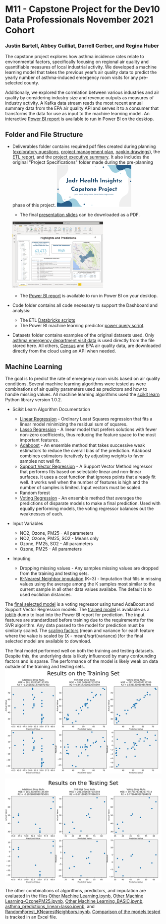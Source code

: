 # M11 - Capstone Project for the Dev10 Data Professionals November 2021 Cohort

### Justin Bartell, Abbey Guilliat, Darrell Gerber, and Regina Huber

The capstone project explores how asthma incidence rates relate to environmental factors, specifically focusing on regional air quality and quantifiable measures of local industrial activity. We developed a machine learning model that takes the previous year’s air quality data to predict the yearly number of asthma-induced emergency room visits for any pre-selected county.

Additionally, we explored the correlation between various industries and air quality by considering industry size and revenue outputs as measures of industry activity. A Kafka data stream reads the most recent annual summary data from the EPA air quality API and serves it to a consumer that transforms the data for use as input to the machine learning model. An interactive [Power BI report](Deliverables/PowerBIReport.pbix) is available to run in Power BI on the desktop.

## Folder and File Structure

* Deliverables folder contains required pdf files created during planning ([exploratory questions](Deliverables/ExploratoryQuestions.pdf), [project management plan](Deliverables/ProjectManagementPlan.pdf), [napkin drawings](Deliverables/DashboardNapkinsAndFeedback.pdf)), the [ETL report](Deliverables/RepeatableETLReport.pdf), and the [project executive summary](Deliverables/ProjectExecutiveSummary.pdf). It also includes the original "Project Specifications" folder made during the pre-planning phase of this project.
  ![Presentation](Code/MachineLearning/Graphics/Jadr%20Health%20Insights%20(Group%206)%20-%20Capstone%20Project.png)
  * The final [presentation slides](Deliverables/CapstonePresentationSlides.pdf) can be downloaded as a PDF. 

  ![Power BI](Code/MachineLearning/Graphics/PowerBI.png)
  * The [Power BI report](Deliverables/PowerBIReport.pbix) is available to run in Power BI on your desktop.
  
* Code folder contains all code necessary to support the Dashboard and analysis:
  * The ETL [Databricks scripts](https://github.com/jlb14n/Capstone/blob/36a705a8fc01b4b377eeda6ace3567a303d91c62/Code/ETL_DataBricks)
  * The Power BI machine learning predictor [power query script](Code/MachineLearning/PowerBI_Scripts/PowerBI%20ML%20Power%20Query%20Script.py).

* Datasets folder contains examples of the original datasets used. Only [asthma emergency department visit data](Datasets/annual_aqi_by_cbsa_2021/annual_aqi_by_cbsa_2021.csv) is used directly from the file stored here. All others, [Census](Datasets/ABSCS2019.AB1900CSA03_2022-01-31T120751/ABSCS2019.AB1900CSA03_data_with_overlays_2022-01-31T120624.csv) and EPA air quality data, are downloaded directly from the cloud using an API when needed.

## Machine Learning

The goal is to predict the rate of emergency room visits based on air quality conditions. Several machine learning algorithms were tested as were combinations of air quality parameters used as predictors and how to handle missing values. All machine learning algorithms used the [scikit learn](https://scikit-learn.org/stable/index.html) Python library version 1.0.2.

* Scikit Learn Algorithm Documentation
  * [Linear Regression](https://scikit-learn.org/stable/modules/linear_model.html#ordinary-least-squares) - Ordinary Least Squares regression that fits a linear model minimizing the residual sum of squares.
  * [Lasso Regression](https://scikit-learn.org/stable/modules/linear_model.html#lasso) - A linear model that prefers solutions with fewer non-zero coefficients, thus reducing the feature space to the most important features. 
  * [Adaboost](https://scikit-learn.org/stable/modules/ensemble.html#adaboost) - An ensemble method that takes successive weak estimators to reduce the overall bias of the prediction. Adaboost combines estimators iteratively by adjusting weights to favor samples not well fit. 
  * [Support Vector Regression](https://scikit-learn.org/stable/modules/svm.html#svm-regression) - A Support Vector Method regressor that performs fits based on selectable linear and non-linear surfaces. It uses a cost function that ignores points that already fit well. It works well when the number of features is high and the number of samples is limited. Input vectors must be scaled. 
  * Random forest
  * [Voting Regression](https://scikit-learn.org/stable/modules/ensemble.html#voting-regressor) - An ensemble method that averages the predictions of disparate models to make a final prediction. Used with equally performing models, the voting regressor balances out the weaknesses of each.

* Input Variables
  * NO2, Ozone, PM25 - All parameters
  * NO2, Ozone, PM25, SO2 - Means only
  * Ozone, PM25, SO2 - All parameters
  * Ozone, PM25 - All parameters

* Imputing
  * Dropping missing values - Any samples missing values are dropped from the training and testing sets.
  * [K-Nearest Neighbor imputation](https://scikit-learn.org/stable/modules/impute.html#nearest-neighbors-imputation) (K=3) - Imputation that fills in missing values using the average among the K samples most similar to the current sample in all other data values availabe. The default is to used euclidian distances.

The [final selected model](Code/MachineLearning/Final_Machine_Learning.ipynb) is a voting regressor using tuned AdaBoost and Support Vector Regression models. The [trained model](Code/MachineLearning/voting_1_SO2_scaled_dumpnulls.model) is available as a [joblib](https://joblib.readthedocs.io/en/latest/persistence.html#persistence) dump to load into the Power BI report for prediction. The input features are standardized before training due to the requirements for the SVR algorithm. Any data passed to the model for prediction must be similarly scaled. The [scaling factors](Code/MachineLearning/X_train_scaled_dropnulls.json) (mean and variance for each feature where the value is scaled by (X - mean)/sqrt(variance) )for the final selected model are available to download.

The final model performed well on both the training and testing datasets. Despite this, the underlying data is likely influenced by many confounding factors and is sparse. The performance of the model is likely weak on data outside of the training and testing sets.
![Training Performance](Code/MachineLearning/Graphics/training.svg)

![Testing Performance](Code/MachineLearning/Graphics/testing.svg)

The other combinations of algorithms, predictors, and imputation are evaluated in the files [Other Machine Learning.ipynb](Code/MachineLearning/Old%20Models/Other%20Machine%20Learning.ipynb), [Other Machine Learning-OzonePM25.ipynb](Code/MachineLearning/Old%20Models/Other%20Machine%20Learning-OzonePM25.ipynb), [Other Machine Learning_BASIC,ipynb](Code/MachineLearning/Old%20Models/Other%20Machine%20Learning_BASIC.ipynb), [asthma_predictions_linear+lasso.ipynb](Code/MachineLearning/Old%20Models/asthma_predictions_linear+lasso.ipynb), and [RandomForest_KNearestNeighbors.ipynb](Code/MachineLearning/Old%20Models/RandomForest_KNearestNeighbors.ipynb). [Comparison of the models tested](Code/MachineLearning/MachineLearningResults.xlsx) is tracked in an Excel file.
